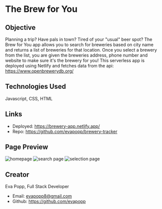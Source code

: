 # The Brew for You

## Objective
Planning a trip? Have pals in town? Tired of your "usual" beer spot? The Brew for You app allows you to search for breweries based on city name and returns a list of breweries for that location. Once you select a brewery from the list, you are given the breweries address, phone number and website to make sure it's the brewery for you! This serverless app is deployed using Netlify and fetches data from the api: https://www.openbrewerydb.org/

## Technologies Used
Javascript, CSS, HTML

## Links
* Deployed: https://brewery-app.netlify.app/
* Repo: https://github.com/evapopp/brewery-tracker

## Page Preview
![homepage](./public/images/homepage.png)
![search page](./public/images/search.png)
![selection page](./public/images/selection.png)

## Creator
Eva Popp, Full Stack Developer

* Email: evapopp8@gmail.com
* Github: https://github.com/evapopp